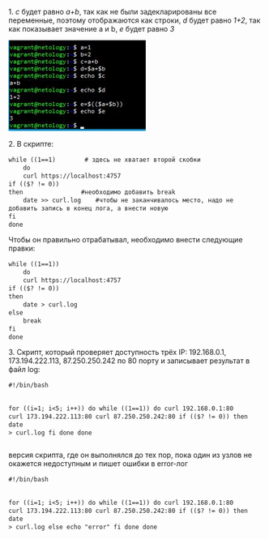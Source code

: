 <p>1. <em>с</em> будет равно <em>a+b</em>, так как не были задекларированы все переменные, поэтому отображаются как строки, <em>d</em> будет равно <em>1+2</em>, так как показывает значение a и b, <em>e</em> будет равно <em>3</em></p>
<img src="../04-script-01-bash/img/bh1.JPG">
<p>2. В скрипте: 
<pre><code>while ((1==1)  		# здесь не хватает второй скобки
    do
    curl https://localhost:4757
if (($? != 0))
then  			    #необходимо добавить break
    date >> curl.log    #чтобы не заканчивалось место, надо не добавить запись в конец лога, а внести новую
fi			
done</code></pre></p>
<p>Чтобы он правильно отрабатывал, необходимо внести следующие правки:</p>
<pre><code>while ((1==1))
    do
    curl https://localhost:4757
if (($? != 0))
then  			
    date > curl.log
else
    break
fi			
done</code></pre>
<p>3. Скрипт, который проверяет доступность трёх IP: 192.168.0.1, 173.194.222.113, 87.250.250.242 по 80 порту и записывает результат в файл log:</p>
<pre><code>#!/bin/bash

for ((i=1; i<5; i++))
    do 
while ((1==1))
    do
    curl 192.168.0.1:80
    curl 173.194.222.113:80 
    curl 87.250.250.242:80
if (($? != 0))
then
    date > curl.log
fi
done
done</code></pre>
<p>версия скрипта, где он выполнялся до тех пор, пока один из узлов не окажется недоступным и пишет ошибки в error-лог</p>
<pre><code>#!/bin/bash

for ((i=1; i<5; i++))
    do 
while ((1==1))
    do
    curl 192.168.0.1:80
    curl 173.194.222.113:80 
    curl 87.250.250.242:80
if (($? != 0))
then
    date > curl.log
else
    echo "error"
fi
done
done</code></pre>